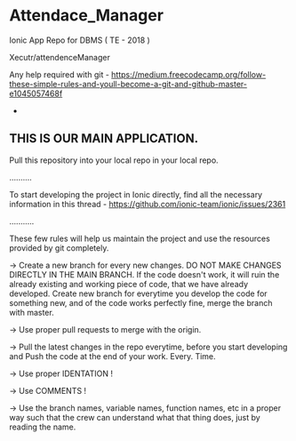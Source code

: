 # Attendace_Manager
Ionic App Repo for DBMS ( TE - 2018 )

Xecutr/attendenceManager


Any help required with git - https://medium.freecodecamp.org/follow-these-simple-rules-and-youll-become-a-git-and-github-master-e1045057468f

-
THIS IS OUR MAIN APPLICATION.
-

Pull this repository into your local repo in your local repo.

..........

To start developing the project in Ionic directly, find all the necessary information in this thread -
https://github.com/ionic-team/ionic/issues/2361

...........


These few rules will help us maintain the project and use the resources provided by git completely.

-> Create a new branch for every new changes. DO NOT MAKE CHANGES DIRECTLY IN THE MAIN BRANCH. If the code doesn't work, it will ruin the 
already existing and working piece of code, that we have already developed.
Create new branch for everytime you develop the code for something new, and of the code works perfectly fine, merge the branch with master.

-> Use proper pull requests to merge with the origin.

-> Pull the latest changes in the repo everytime, before you start developing and Push the code at the end of your work. Every. Time.

-> Use proper IDENTATION !

-> Use COMMENTS !

-> Use the branch names, variable names, function names, etc in a proper way such that the crew can understand what that thing does, just by 
reading the name.

